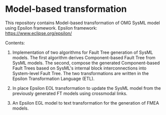 # Model-based transformation
This repository contains Model-based transformation of OMG SysML model using Epsilon framework.
Epsilon framework: https://www.eclipse.org/epsilon/

Contents:

1. Implementation of two algorithms for Fault Tree generation of SysML models. The first algorithm derives Component-based Fault Tree from SysML models. The second, compose the generated Component-based Fault Trees based on SysML's internal block interconnections into System-level Fault Tree. The two transformations are written in the Epsilon Transformation Language (ETL).

2. In place Epsilon EOL transformation to update the SysML model from the previously generated FT models using crossmodal links.

3. An Epsilon EGL model to text transformation for the generation of FMEA models.

